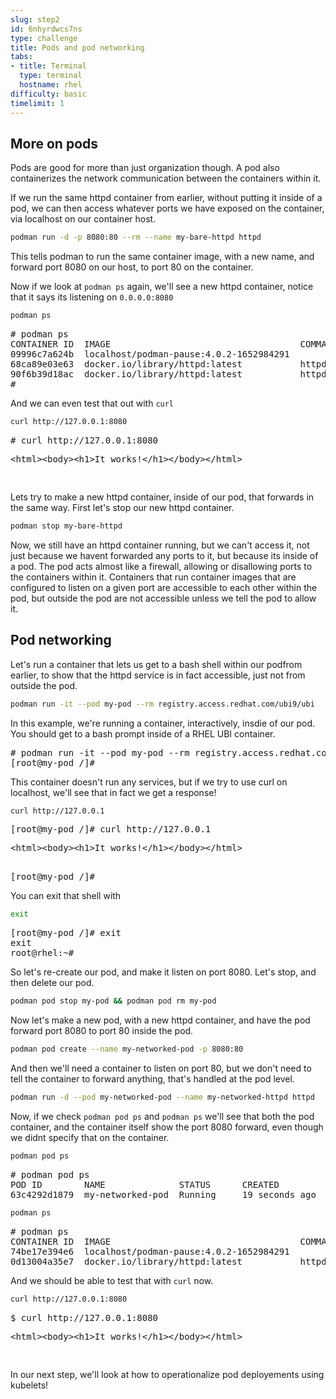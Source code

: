 ```yaml
---
slug: step2
id: 6nhyrdwcs7ns
type: challenge
title: Pods and pod networking
tabs:
- title: Terminal
  type: terminal
  hostname: rhel
difficulty: basic
timelimit: 1
---
```

## More on pods

Pods are good for more than just organization though.  A pod also containerizes the network communication between the containers within it.

If we run the same httpd container from earlier, without putting it inside of a pod, we can then access whatever ports we have exposed on the container, via localhost on our container host.

```bash
podman run -d -p 8080:80 --rm --name my-bare-httpd httpd
```

This tells podman to run the same container image, with a new name, and forward port 8080 on our host, to port 80 on the container.

Now if we look at `podman ps` again, we'll see a new httpd container, notice that it says its listening on `0.0.0.0:8080`

```bash
podman ps
```

<pre>
# podman ps
CONTAINER ID  IMAGE                                    COMMAND           CREATED         STATUS             PORTS                 NAMES
09996c7a624b  localhost/podman-pause:4.0.2-1652984291                    12 minutes ago  Up 10 minutes ago                        2d95aa4fdaee-infra
68ca89e03e63  docker.io/library/httpd:latest           httpd-foreground  10 minutes ago  Up 10 minutes ago                        my-httpd
90f6b39d18ac  docker.io/library/httpd:latest           httpd-foreground  4 seconds ago   Up 3 seconds ago   0.0.0.0:8080->80/tcp  my-bare-httpd
#
</pre>

And we can even test that out with `curl`

```bash
curl http://127.0.0.1:8080
```

<pre type=file>
# curl http://127.0.0.1:8080
<xmp><html><body><h1>It works!</h1></body></html></xmp>
</pre>

Lets try to make a new httpd container, inside of our pod, that forwards in the same way.  First let's stop our new httpd container.

```bash
podman stop my-bare-httpd
```

Now, we still have an httpd container running, but we can't access it, not just because we havent forwarded any ports to it, but because its inside of a pod.  The pod acts almost like a firewall, allowing or disallowing ports to the containers within it.  Containers that run container images that are configured to listen on a given port are accessible to each other within the pod, but outside the pod are not accessible unless we tell the pod to allow it.

## Pod networking

Let's run a container that lets us get to a bash shell within our podfrom earlier, to show that the httpd service is in fact accessible, just not from outside the pod.

```bash
podman run -it --pod my-pod --rm registry.access.redhat.com/ubi9/ubi
```

In this example, we're running a container, interactively, insdie of our pod.  You should get to a bash prompt inside of a RHEL UBI container.

<pre type=file>
# podman run -it --pod my-pod --rm registry.access.redhat.com/ubi9/ubi
[root@my-pod /]#
</pre>

This container doesn't run any services, but if we try to use curl on localhost, we'll see that in fact we get a response!

```bash
curl http://127.0.0.1
```

<pre type=file>
[root@my-pod /]# curl http://127.0.0.1
<xmp><html><body><h1>It works!</h1></body></html></xmp>
[root@my-pod /]#
</pre>

You can exit that shell with

```bash
exit
```

<pre>
[root@my-pod /]# exit
exit
root@rhel:~#
</pre>

So let's re-create our pod, and make it listen on port 8080.  Let's stop, and then delete our pod.

```bash
podman pod stop my-pod && podman pod rm my-pod
```

Now let's make a new pod, with a new httpd container, and have the pod forward port 8080 to port 80 inside the pod.

```bash
podman pod create --name my-networked-pod -p 8080:80
```

And then we'll need a container to listen on port 80, but we don't need to tell the container to forward anything, that's handled at the pod level.

```bash
podman run -d --pod my-networked-pod --name my-networked-httpd httpd
```

Now, if we check `podman pod ps` and `podman ps` we'll see that both the pod container, and the container itself show the port 8080 forward, even though we didnt specify that on the container.
```bash
podman pod ps
```
<pre>
# podman pod ps
POD ID        NAME              STATUS      CREATED         INFRA ID      # OF CONTAINERS
63c4292d1879  my-networked-pod  Running     19 seconds ago  74be17e394e6  2
</pre>

```bash
podman ps
```

<pre>
# podman ps
CONTAINER ID  IMAGE                                    COMMAND           CREATED         STATUS             PORTS                 NAMES
74be17e394e6  localhost/podman-pause:4.0.2-1652984291                    26 seconds ago  Up 13 seconds ago  0.0.0.0:8080->80/tcp  63c4292d1879-infra
0d13004a35e7  docker.io/library/httpd:latest           httpd-foreground  13 seconds ago  Up 12 seconds ago  0.0.0.0:8080->80/tcp  my-networked-httpd
</pre>

And we should be able to test that with `curl` now.

```bash
curl http://127.0.0.1:8080
```

<pre type=file>
$ curl http://127.0.0.1:8080
<xmp><html><body><h1>It works!</h1></body></html></xmp>
</pre>

In our next step, we'll look at how to operationalize pod deployements using kubelets!